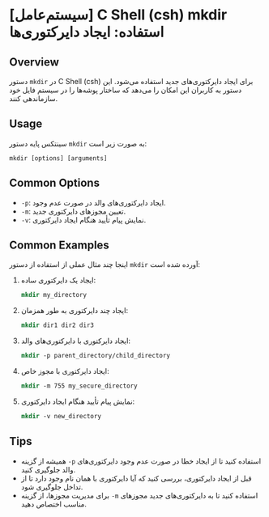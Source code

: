 # [سیستم‌عامل] C Shell (csh) mkdir استفاده: ایجاد دایرکتوری‌ها

## Overview
دستور `mkdir` در C Shell (csh) برای ایجاد دایرکتوری‌های جدید استفاده می‌شود. این دستور به کاربران این امکان را می‌دهد که ساختار پوشه‌ها را در سیستم فایل خود سازماندهی کنند.

## Usage
سینتکس پایه دستور `mkdir` به صورت زیر است:

```
mkdir [options] [arguments]
```

## Common Options
- `-p`: ایجاد دایرکتوری‌های والد در صورت عدم وجود.
- `-m`: تعیین مجوزهای دایرکتوری جدید.
- `-v`: نمایش پیام تأیید هنگام ایجاد دایرکتوری.

## Common Examples
اینجا چند مثال عملی از استفاده از دستور `mkdir` آورده شده است:

1. ایجاد یک دایرکتوری ساده:
   ```csh
   mkdir my_directory
   ```

2. ایجاد چند دایرکتوری به طور همزمان:
   ```csh
   mkdir dir1 dir2 dir3
   ```

3. ایجاد دایرکتوری با دایرکتوری‌های والد:
   ```csh
   mkdir -p parent_directory/child_directory
   ```

4. ایجاد دایرکتوری با مجوز خاص:
   ```csh
   mkdir -m 755 my_secure_directory
   ```

5. نمایش پیام تأیید هنگام ایجاد دایرکتوری:
   ```csh
   mkdir -v new_directory
   ```

## Tips
- همیشه از گزینه `-p` استفاده کنید تا از ایجاد خطا در صورت عدم وجود دایرکتوری‌های والد جلوگیری کنید.
- قبل از ایجاد دایرکتوری، بررسی کنید که آیا دایرکتوری با همان نام وجود دارد تا از تداخل جلوگیری شود.
- برای مدیریت مجوزها، از گزینه `-m` استفاده کنید تا به دایرکتوری‌های جدید مجوزهای مناسب اختصاص دهید.